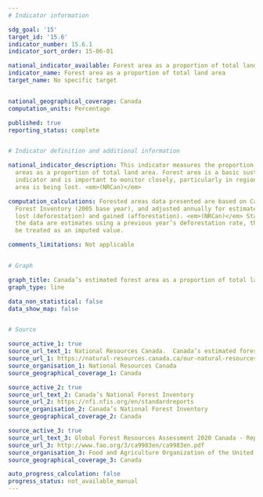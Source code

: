 ```yaml
---
# Indicator information

sdg_goal: '15'
target_id: '15.6'
indicator_number: 15.6.1
indicator_sort_order: 15-06-01

national_indicator_available: Forest area as a proportion of total land area
indicator_name: Forest area as a proportion of total land area
target_name: No specific target


national_geographical_coverage: Canada
computation_units: Percentage

published: true
reporting_status: complete


# Indicator definition and additional information

national_indicator_description: This indicator measures the proportion of forested
  areas as a proportion of total land area. Forest area is a basic sustainability
  indicator and is important to monitor closely, particularly in regions where forest
  area is being lost. <em>(NRCan)</em>

computation_calculations: Forested areas data presented are based on Canada’s National
  Forest Inventory (2005 base year), and adjusted annually for estimated forest area
  lost (deforestation) and gained (afforestation). <em>(NRCan)</em> Starting in 2018,
  the data are estimates using a previous year’s deforestation rate, therefore must
  be treated as an imputed value.

comments_limitations: Not applicable


# Graph

graph_title: Canada’s estimated forest area as a proportion of total land area
graph_type: line

data_non_statistical: false
data_show_map: false


# Source

source_active_1: true
source_url_text_1: National Resources Canada.  Canada’s estimated forest area
source_url_1: https://natural-resources.canada.ca/our-natural-resources/forests/state-canadas-forests-report/how-much-forest-does-canada-have/17601
source_organisation_1: National Resources Canada
source_geographical_coverage_1: Canada

source_active_2: true
source_url_text_2: Canada’s National Forest Inventory
source_url_2: https://nfi.nfis.org/en/standardreports
source_organisation_2: Canada’s National Forest Inventory
source_geographical_coverage_2: Canada

source_active_3: true
source_url_text_3: Global Forest Resources Assessment 2020 Canada - Report (PDF)
source_url_3: http://www.fao.org/3/ca9983en/ca9983en.pdf
source_organisation_3: Food and Agriculture Organization of the United Nations
source_geographical_coverage_3: Canada

auto_progress_calculation: false
progress_status: not_available_manual
---
```


